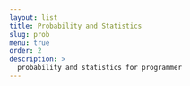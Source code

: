 ```yaml
---
layout: list
title: Probability and Statistics
slug: prob
menu: true
order: 2
description: >
  probability and statistics for programmer
---
```

